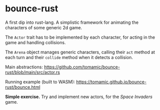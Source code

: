 # bounce-rust

A first dip into rust-lang. A simplistic framework for animating the characters of some generic 2d game.

The `Actor` trait has to be implemented by each character, for acting in the game and handling collisions.

The `Arena` object manages generic characters, calling their `act` method at each turn and their `collide` method when it detects a collision.

Main abstractions: <https://github.com/tomamic/bounce-rust/blob/main/src/actor.rs>

Running example (built to WASM): <https://tomamic.github.io/bounce-rust/bounce.html>

**Simple exercise.** Try  and implement new actors, for the *Space Invaders* game.
